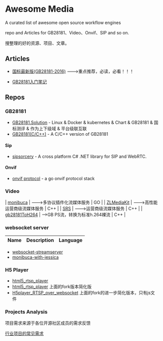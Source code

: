 # Awesome Media

A curated list of awesome open source workflow engines

repo and Articles for GB28181、Video、Onvif、SIP and so on.

搜整理的好的资源、项目、文章。

## Articles 

+ [国标最新版(GB28181-2016)](https://github.com/GB28181/GB28181.Solution/blob/develop/docs/GBT%2028181-2016%20%E5%85%AC%E5%85%B1%E5%AE%89%E5%85%A8%E8%A7%86%E9%A2%91%E7%9B%91%E6%8E%A7%E8%81%94%E7%BD%91%E7%B3%BB%E7%BB%9F%E4%BF%A1%E6%81%AF%E4%BC%A0%E8%BE%93%E3%80%81%E4%BA%A4%E6%8D%A2%E3%80%81%E6%8E%A7%E5%88%B6%E6%8A%80%E6%9C%AF%E8%A6%81%E6%B1%82-%E7%9B%AE%E5%BD%95%E7%89%88.pdf) --->重点推荐，必读，必看！！！

+ [GB28181入门笔记](https://blog.csdn.net/sbddbfm/article/details/99095022)


## Repos

### GB28181

+ [GB28181.Solution](https://github.com/GB28181/GB28181.Solution) - Linux & Docker & kubernetes & Chart & GB28181 & 国标测评 & 作为上下级域 & 平台级联互联
+ [GB28181(C/C++)](https://github.com/usecpp/GB28181Platform) - A C/C++ version of GB28181

#### Sip

+ [sipsorcery](https://github.com/sipsorcery/sipsorcery) - A cross platform C# .NET library for SIP and WebRTC. 


#### Onvif

+ [onvif protocol](https://github.com/use-go/onvif) - a go onvif protocol stack 

### Video

| [monibuca](https://github.com/langhuihui/monibuca) | --->多协议插件化流媒体服务 | GO |
| [ZLMediaKit](https://github.com/GB28181/ZLMediaKit) | --->高性能运营商级流媒体服务 | C++ |
| [SRS](https://github.com/GB28181/srs) | --->运营商级流媒体服务 | C++ |
| [gb28181ToH264](https://github.com/debugger999/gb28181ToH264) | -->GB PS流，转换为标准h.264裸流 | C++ |

### websocket server

| Name | Description | Language |
|:-------:|:----------- |:------:|
+ [websocket-streamserver](https://github.com/use-go/websocket-streamserver)
+ [monibuca-with-jessica](https://github.com/langhuihui/monibuca) 

### H5 Player

+ [html5_rtsp_player](https://github.com/Streamedian/html5_rtsp_player)
+ [html5_rtsp_player](https://github.com/html5p/html5_rtsp_player) 上面的fork版本简化版
+ [H5player_RTSP_over_websocket](https://github.com/LiHaifeng1995/H5player_RTSP_over_websocket) 上面的fork的进一步简化版本，只有js文件


### Projects Analysis

项目需求来源于各位开源社区成员的需求反馈

[行业项目的常见需求](https://github.com/GB28181/Awesome/blob/master/Projects/README.md)
